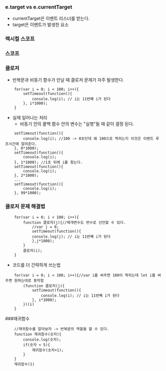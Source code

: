 ### e.target vs e.currentTarget
- currentTarget은 이벤트 리스너를 받는다.
- target은 이벤트가 발생한 요소

### 렉시컬 스코프
### 스코프

### 클로저
- 반복문과 비동기 함수가 만날 때 클로저 문제가 자주 발생한다.
```
    for(var i = 0; i < 100; i++){
        setTimeout(function(){
            console.log(i); // i는 11번째 i가 된다
        }, i*1000);
    }
```

- 실제 일어나는 처리
    - 비동기 안의 콜백 함수 안의 변수는 "실행"될 때 같이 결정 된다.
```
    setTimeout(function(){
        console.log(i); //100 -> 0초인데 왜 100으로 찍히는지 이것은 이벤트 루프시간에 알려준다.
    }, 0*1000);
    setTimeout(function(){
        console.log(i);
    }, 1*1000); //1초 뒤에 i를 찾는다.
    setTimeout(function(){
        console.log(i);
    }, 2*1000);
    ...
    setTimeout(function(){
        console.log(i);
    }, 99*1000);
```
### 클로저 문제 해결법
```
    for(var i = 0; i < 100; i++){
        function 클로저(j){//매개변수도 변수로 선언할 수 있다.
            //var j = 0;
            setTimeout(function(){
            console.log(j); // i는 11번째 i가 된다
            },j*1000);
        }
        클로저(i);
    }
```
- 코드를 더 간략하게 쓰는법
```
    for(var i = 0; i < 100; i++){//var i를 써주면 100이 찍히는데 let i를 써주면 원하는대로 동작함
        (function 클로저(j){
            setTimeout(function(){
                console.log(i); // i는 11번째 i가 된다
            }, i*1000);
        })(i)
    }
```

###재귀함수
```
    //재귀함수를 알아보자 -> 반복문의 역할을 할 수 있다.
    function 재귀함수(숫자){
        console.log(숫자);
        if(숫자 < 5){
            재귀함수(숫자+1);
        }
    }
    재귀함수(1)
```